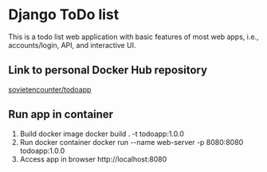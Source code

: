 # Django ToDo list

This is a todo list web application with basic features of most web apps, i.e., accounts/login, API, and interactive UI.

## Link to personal Docker Hub repository

[sovietencounter/todoapp](https://hub.docker.com/r/sovietencounter/todoapp)

## Run app in container

1. Build docker image
docker build . -t todoapp:1.0.0
2. Run docker container
docker run --name web-server -p 8080:8080 todoapp:1.0.0
3. Access app in browser http://localhost:8080
